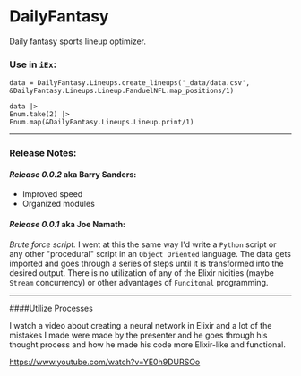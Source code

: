 # DailyFantasy

Daily fantasy sports lineup optimizer.

### Use in `iEx`:

    data = DailyFantasy.Lineups.create_lineups('_data/data.csv', &DailyFantasy.Lineups.Lineup.FanduelNFL.map_positions/1)

    data |>
    Enum.take(2) |>
    Enum.map(&DailyFantasy.Lineups.Lineup.print/1)

---

### Release Notes:

#### *Release 0.0.2* aka Barry Sanders:

* Improved speed
* Organized modules

#### *Release 0.0.1* aka Joe Namath:

*Brute force script.* I went at this the same way I'd write a `Python` script or any other "procedural" script in an `Object Oriented` language. The data gets imported and goes through a series of steps until it is transformed into the desired output. There is no utilization of any of the Elixir nicities (maybe `Stream` concurrency) or other advantages of `Funcitonal` programming.

---

####Utilize Processes

I watch a video about creating a neural network in Elixir and a lot of the mistakes I made were made by the presenter and he goes through his thought process and how he made his code more Elixir-like and functional.

https://www.youtube.com/watch?v=YE0h9DURSOo
